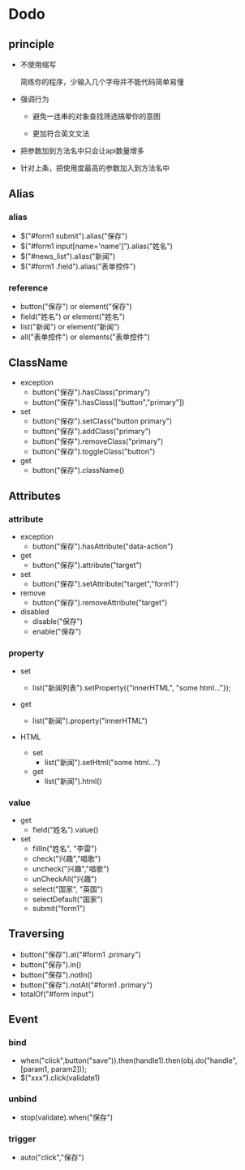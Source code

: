 Dodo
======

principle
----------
+ 不使用缩写
	
	简练你的程序，少输入几个字母并不能代码简单易懂

+ 强调行为
	
	- 避免一连串的对象查找筛选搞晕你的意图
	
	- 更加符合英文文法

+ 把参数加到方法名中只会让api数量增多

+ 针对上条，把使用度最高的参数加入到方法名中
	


Alias
---------

### alias
- $("#form1 submit").alias("保存")
- $("#form1 input[name='name']").alias("姓名")
- $("#news_list").alias("新闻")
- $("#form1 .field").alias("表单控件")

### reference
- button("保存") or element("保存")
- field("姓名") or element("姓名")
- list("新闻") or element(“新闻”)
- all("表单控件") or elements("表单控件")


ClassName
-------
* exception
	- button("保存").hasClass("primary")
	- button("保存").hasClass(["button","primary"])
* set
	- button("保存").setClass("button primary")
	- button("保存").addClass("primary")
	- button("保存").removeClass("primary")
	- button("保存").toggleClass("button")
* get
	- button("保存").className()


Attributes
----------

### attribute
+ exception
	- button("保存").hasAttribute("data-action")
+ get
	- button("保存").attribute("target")
+ set
	- button("保存").setAttribute("target","form1")
+ remove
	- button("保存").removeAttribute("target")
+ disabled
	- disable("保存")
	- enable("保存")

### property
+ set
	- list("新闻列表").setProperty({"innerHTML", "some html…"});
		
+ get
	- list("新闻").property("innerHTML")
	
+ HTML
	- set
		* list("新闻").setHtml("some html…")
	- get
		* list("新闻").html()

### value
+ get
	- field("姓名").value()
+ set	
	- fillIn("姓名", "李雷")
	- check("兴趣","唱歌")
	- uncheck("兴趣","唱歌")
	- unCheckAll("兴趣")
	- select("国家", "英国")
	- selectDefault("国家")
	- submit("form1")

Traversing
----------
+ button("保存").at("#form1 .primary")
+ button("保存").in()
+ button("保存").notIn()
+ button("保存").notAt("#form1 .primary")
+ totalOf("#form input")


	
	
Event
-----

### bind
+ when("click",button("save")).then(handle1).then(obj.do("handle", [param1, param2]));
+ $("xxx").click(validate1)

### unbind
+ stop(validate).when("保存")

### trigger
+ auto("click","保存")









